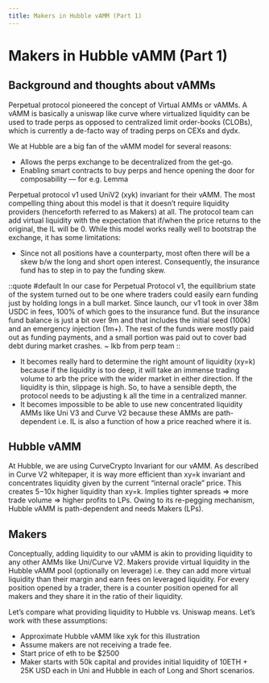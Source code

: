 ```yaml
---
title: Makers in Hubble vAMM (Part 1)
---
```


# Makers in Hubble vAMM (Part 1)

## Background and thoughts about vAMMs

Perpetual protocol pioneered the concept of Virtual AMMs or vAMMs. A vAMM is basically a uniswap like curve where virtualized liquidity can be used to trade perps as opposed to centralized limit order-books (CLOBs), which is currently a de-facto way of trading perps on CEXs and dydx.

We at Hubble are a big fan of the vAMM model for several reasons:

- Allows the perps exchange to be decentralized from the get-go.
- Enabling smart contracts to buy perps and hence opening the door for composability — for e.g. Lemma

Perpetual protocol v1 used UniV2 (xyk) invariant for their vAMM. The most compelling thing about this model is that it doesn’t require liquidity providers (henceforth referred to as Makers) at all. The protocol team can add virtual liquidity with the expectation that if/when the price returns to the original, the IL will be 0. While this model works really well to bootstrap the exchange, it has some limitations:

- Since not all positions have a counterparty, most often there will be a skew b/w the long and short open interest. Consequently, the insurance fund has to step in to pay the funding skew.

::quote
#default
In our case for Perpetual Protocol v1, the equilibrium state of the system turned out to be one where traders could easily earn funding just by holding longs in a bull market. Since launch, our v1 took in over 38m USDC in fees, 100% of which goes to the insurance fund. But the insurance fund balance is just a bit over 9m and that includes the initial seed (100k) and an emergency injection (1m+). The rest of the funds were mostly paid out as funding payments, and a small portion was paid out to cover bad debt during market crashes. ~ lkb from perp team
::

- It becomes really hard to determine the right amount of liquidity (xy=k) because if the liquidity is too deep, it will take an immense trading volume to arb the price with the wider market in either direction. If the liquidity is thin, slippage is high. So, to have a sensible depth, the protocol needs to be adjusting k all the time in a centralized manner.
- It becomes impossible to be able to use new concentrated liquidity AMMs like Uni V3 and Curve V2 because these AMMs are path-dependent i.e. IL is also a function of how a price reached where it is.

## Hubble vAMM

At Hubble, we are using CurveCrypto Invariant for our vAMM. As described in Curve V2 whitepaper, it is way more efficient than xy=k invariant and concentrates liquidity given by the current “internal oracle” price. This creates 5−10x higher liquidity than xy=k. Implies tighter spreads => more trade volume => higher profits to LPs. Owing to its re-pegging mechanism, Hubble vAMM is path-dependent and needs Makers (LPs).

## Makers

Conceptually, adding liquidity to our vAMM is akin to providing liquidity to any other AMMs like Uni/Curve V2. Makers provide virtual liquidity in the Hubble vAMM pool (optionally on leverage) i.e. they can add more virtual liquidity than their margin and earn fees on leveraged liquidity. For every position opened by a trader, there is a counter position opened for all makers and they share it in the ratio of their liquidity.

Let’s compare what providing liquidity to Hubble vs. Uniswap means. Let’s work with these assumptions:

- Approximate Hubble vAMM like xyk for this illustration
- Assume makers are not receiving a trade fee.
- Start price of eth to be $2500
- Maker starts with 50k capital and provides initial liquidity of 10ETH + 25K USD each in Uni and Hubble in each of Long and Short scenarios.
